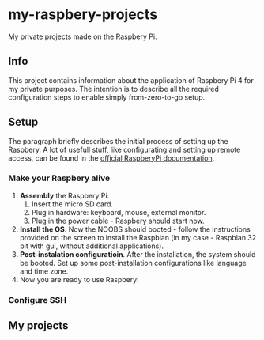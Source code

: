 # my-raspbery-projects
My private projects made on the Raspbery Pi.

## Info
This project contains information about the application of Raspbery Pi 4 for my private purposes.
The intention is to describe all the required configuration steps to enable simply from-zero-to-go setup.

## Setup
The paragraph briefly describes the initial process of setting up the Raspbery.
A lot of usefull stuff, like configurating and setting up remote access, can be found in the [official RaspberyPi documentation](https://www.raspberrypi.com/documentation/).

### Make your Raspbery alive

1. **Assembly** the Raspbery Pi:
    1. Insert the micro SD card.
    2. Plug in hardware: keyboard, mouse, external monitor.
    3. Plug in the power cable - Raspbery should start now.
2. **Install the OS**. Now the NOOBS should booted - follow the instructions provided on the screen to install the Raspbian (in my case - Raspbian 32 bit with gui, without additional applications).
3. **Post-instalation configuratioin**. After the installation, the system should be booted. Set up some post-installation configurations like language and time zone.
4. Now you are ready to use Raspbery!

### Configure SSH

## My projects
